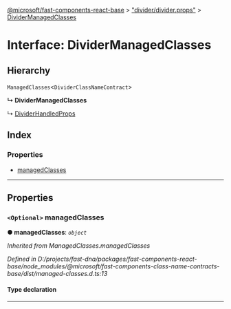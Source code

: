 [@microsoft/fast-components-react-base](../README.md) > ["divider/divider.props"](../modules/_divider_divider_props_.md) > [DividerManagedClasses](../interfaces/_divider_divider_props_.dividermanagedclasses.md)

# Interface: DividerManagedClasses

## Hierarchy

 `ManagedClasses`<`DividerClassNameContract`>

**↳ DividerManagedClasses**

↳  [DividerHandledProps](_divider_divider_props_.dividerhandledprops.md)

## Index

### Properties

* [managedClasses](_divider_divider_props_.dividermanagedclasses.md#managedclasses)

---

## Properties

<a id="managedclasses"></a>

### `<Optional>` managedClasses

**● managedClasses**: *`object`*

*Inherited from ManagedClasses.managedClasses*

*Defined in D:/projects/fast-dna/packages/fast-components-react-base/node_modules/@microsoft/fast-components-class-name-contracts-base/dist/managed-classes.d.ts:13*

#### Type declaration

___

